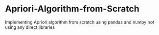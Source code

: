 # Apriori-Algorithm-from-Scratch
Implementing Apriori algorithm from scratch using pandas and numpy not using any direct libraries
